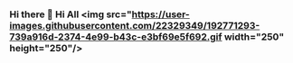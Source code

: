 ### Hi there 👋 Hi All <img src="https://user-images.githubusercontent.com/22329349/192771293-739a916d-2374-4e99-b43c-e3bf69e5f692.gif width="250" height="250"/>

<!--
**salimdeveloper/salimdeveloper** is a ✨ _special_ ✨ repository because its `README.md` (this file) appears on your GitHub profile.

Here are some ideas to get you started:

- 🔭 I’m currently working on ...
- 🌱 I’m currently learning ...
- 👯 I’m looking to collaborate on ...
- 🤔 I’m looking for help with ...
- 💬 Ask me about ...
- 📫 How to reach me: ...
- 😄 Pronouns: ...


